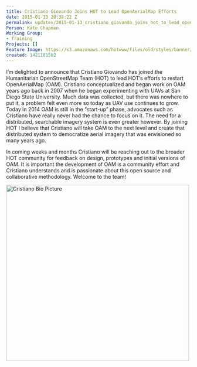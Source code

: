```yaml
---
title: Cristiano Giovando Joins HOT to Lead OpenAerialMap Efforts
date: 2015-01-13 20:38:22 Z
permalink: updates/2015-01-13_cristiano_giovando_joins_hot_to_lead_openaerialmap_efforts
Person: Kate Chapman
Working Group:
- Training
Projects: []
Feature Image: https://s3.amazonaws.com/hotwww/files/old/styles/banner/public/IMG_8849_Cri.jpg
created: 1421181502
---
```


<p>I’m delighted to announce that Cristiano Giovando has joined the Humanitarian OpenStreetMap Team (HOT) to lead HOT’s efforts to restart OpenAerialMap (OAM). Cristiano conceptualized and began work on OAM years ago back in 2007 when he began experimenting with UAVs at San Diego State University. Much data was collected, but there was nowhere to put it, a problem felt even more so today as UAV use continues to grow. Today in 2014 OAM is still in the “start-up” phase, advocates such as Cristiano have really never had the chance to focus on it. The need for a distributed, searchable imagery system is even greater however. By joining HOT I believe that Cristiano will take OAM to the next level and create that distributed system to democratize aerial imagery that was envisioned so many years ago.&nbsp;</p><p>In coming weeks and months Cristiano will be reaching out to the broader HOT community for feedback on design, prototypes and initial versions of OAM. It is important the development of OAM is a community effort and Cristiano understands and is passionate about this open source and collaborative methodology. Welcome to the team!</p><p><img src="https://s3.amazonaws.com/hotwww/files/old/IMG_8849_Cri.jpg" alt="Cristiano Bio Picture" style="width:499px;height:480px"></p><p>&nbsp;</p>
